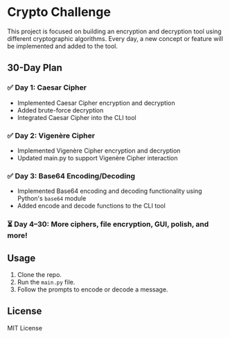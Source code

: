 # Crypto Challenge

This project is focused on building an encryption and decryption tool using different cryptographic algorithms. Every day, a new concept or feature will be implemented and added to the tool.

## 30-Day Plan

### ✅ Day 1: Caesar Cipher
- Implemented Caesar Cipher encryption and decryption
- Added brute-force decryption
- Integrated Caesar Cipher into the CLI tool

### ✅ Day 2: Vigenère Cipher
- Implemented Vigenère Cipher encryption and decryption
- Updated main.py to support Vigenère Cipher interaction

### ✅ Day 3: Base64 Encoding/Decoding
- Implemented Base64 encoding and decoding functionality using Python's `base64` module
- Added encode and decode functions to the CLI tool

### ⏳ Day 4–30: More ciphers, file encryption, GUI, polish, and more!

## Usage
1. Clone the repo.
2. Run the `main.py` file.
3. Follow the prompts to encode or decode a message.

## License
MIT License

